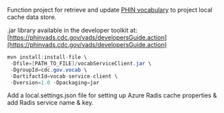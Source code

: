 Function project for retrieve and update [PHIN vocabulary](https://phinvads.cdc.gov/vads/searchVocab.action) to project local cache data store.

.jar library available in the developer toolkit at: [https://phinvads.cdc.gov/vads/developersGuide.action](https://phinvads.cdc.gov/vads/developersGuide.action)

```java
mvn install:install-file \
 -Dfile=[PATH_TO_FILE]/vocabServiceClient.jar \
 -DgroupId=cdc.gov.vocab \
 -DartifactId=vocab-service-client \
 -Dversion=1.0 -Dpackaging=jar

```

Add a local.settings.json file for setting up Azure Radis cache properties & add Radis service name & key.